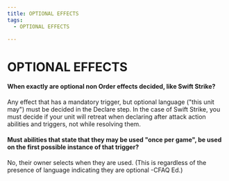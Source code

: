 ```yaml
---
title: OPTIONAL EFFECTS
tags:
  - OPTIONAL EFFECTS

---
```


# OPTIONAL EFFECTS

#### When exactly are optional non Order effects decided, like Swift Strike?

Any effect that has a mandatory trigger, but optional language ("this unit may") must be decided in the Declare step. In the case of Swift Strike, you must decide if your unit will retreat when declaring after attack action abilities and triggers, not while resolving them.


#### Must abilities that state that they may be used "once per game", be used on the first possible instance of that trigger?


No, their owner selects when they are used. (This is regardless of the presence of language indicating they are optional -CFAQ Ed.)

